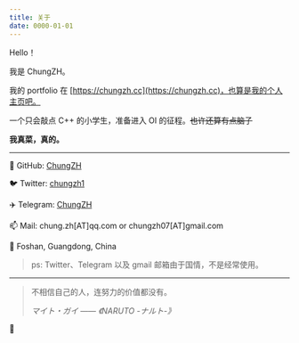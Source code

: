 ```yaml
---
title: 关于
date: 0000-01-01
---
```


Hello！

我是 ChungZH。

我的 portfolio 在 [https://chungzh.cc](https://chungzh.cc)，也算是我的个人主页吧。

一个只会敲点 C++ 的小学生，准备进入 OI 的征程。~~也许还算有点脑子~~

**我真菜，真的。**

------

🐙 GitHub: [ChungZH](https://github.com/ChungZH)

🐦 Twitter: [chungzh1](https://twitter.com/chungzh1)

✈️ Telegram: [ChungZH](https://t.me/ChungZH)

📫 Mail: chung.zh[AT]qq.com or chungzh07[AT]gmail.com

📍  Foshan, Guangdong, China

> ps: Twitter、Telegram 以及 gmail 邮箱由于国情，不是经常使用。

------

> 不相信自己的人，连努力的价值都没有。
> 
> *マイト・ガイ* —— *《NARUTO -ナルト-》*

💪

<Vssue title="about" />
